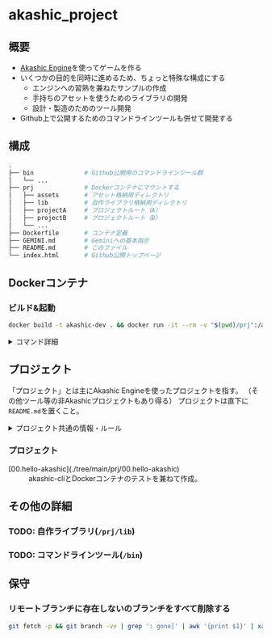 akashic_project
===============

概要
----

- [Akashic Engine](https://akashic-games.github.io/)を使ってゲームを作る
- いくつかの目的を同時に進めるため、ちょっと特殊な構成にする
  - エンジンへの習熟を兼ねたサンプルの作成
  - 手持ちのアセットを使うためのライブラリの開発
  - 設計・製造のためのツール開発
- Github上で公開するためのコマンドラインツールも併せて開発する

構成
----

```sh
.
├── bin              # Github公開用のコマンドラインツール群
│   └── ...
├── prj              # Dockerコンテナにマウントする
│   ├── assets       # アセット格納用ディレクトリ
│   ├── lib          # 自作ライブラリ格納用ディレクトリ
│   ├── projectA     # プロジェクトルート（A）
│   ├── projectB     # プロジェクトルート（B）
│   └── ...
├── Dockerfile       # コンテナ定義
├── GEMINI.md        # Geminiへの基本指示
├── README.md        # このファイル
└── index.html       # Github公開トップページ
```

Dockerコンテナ
--------------

### ビルド&起動
```sh
docker build -t akashic-dev . && docker run -it --rm -v "$(pwd)/prj":/akashic/prj -p 3300:3300 -p 3000:3000 akashic-dev
```

<details>
<summary>コマンド詳細</summary>

### ビルド
```sh
docker build -t akashic-dev .
```
### 起動
```sh
docker run -it --rm -v "$(pwd)/prj":/akashic/prj -p 3300:3300 -p 3000:3000 akashic-dev
```
### ログの表示
```sh
docker logs -f $(docker ps | grep akashic-dev | gawk '{print $1}')
```
### 不要なリソースの削除
```sh
docker system prune -f
```
</details>


プロジェクト
------------

「プロジェクト」とは主にAkashic Engineを使ったプロジェクトを指す。
（その他ツール等の非Akashicプロジェクトもあり得る）
プロジェクトは直下に`README.md`を置くこと。

<details>
<summary>プロジェクト共通の情報・ルール</summary>

### 共通の情報

#### 新規プロジェクトの作成

コンテナの`WORKDIR`直下(`/akashic/prj`)で以下のコマンドを実行する。
（プロジェクト名は`${PRJ_NAME}`とする）
```sh
PRJ_NAME=00.hello-akashic
mkdir -p /akashic/prj/${PRJ_NAME}
cd /akashic/prj/${PRJ_NAME}
akashic init -t typescript
```
#### プロジェクトの実行
```sh
# プロジェクトディレクトリで実行する
akashic sandbox
```
</details>



### プロジェクト

<dl>
<dt>[00.hello-akashic](./tree/main/prj/00.hello-akashic)</dt>
<dd>akashic-cliとDockerコンテナのテストを兼ねて作成。</dd>
</dl>


その他の詳細
----------

### TODO: 自作ライブラリ(`/prj/lib`)
### TODO: コマンドラインツール(`/bin`)


保守
----

### リモートブランチに存在しないのブランチをすべて削除する

```sh
git fetch -p && git branch -vv | grep ': gone]' | awk '{print $1}' | xargs git branch -D
```
